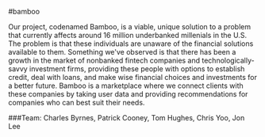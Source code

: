 #bamboo

Our project, codenamed Bamboo, is a viable, unique solution to a problem that currently affects around 16 million underbanked millenials in the U.S. The problem is that these individuals are unaware of the financial solutions available to them. Something we've observed is that there has been a growth in the market of nonbanked fintech companies and technologically-savvy investment firms, providing these people with options to establish credit, deal with loans, and make wise financial choices and investments for a better future. Bamboo is a marketplace where we connect clients with these companies by taking user data and providing recommendations for companies who can best suit their needs.


###Team: Charles Byrnes, Patrick Cooney, Tom Hughes, Chris Yoo, Jon Lee
